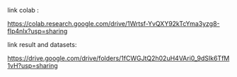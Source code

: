 link colab :

https://colab.research.google.com/drive/1Wrtsf-YvQXY92kTcYma3yzg8-fIp4nlx?usp=sharing

link result and datasets:

https://drive.google.com/drive/folders/1fCWGJtQ2h02uH4VAri0_9dSIk6TfM1vH?usp=sharing
